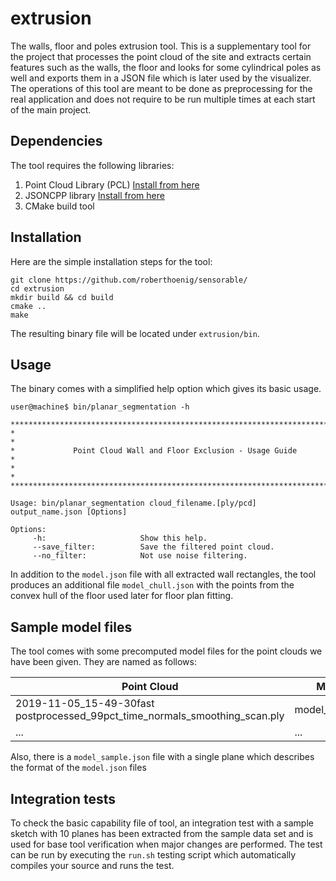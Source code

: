 # extrusion

The walls, floor and poles extrusion tool. This is a supplementary tool for the project that processes the point cloud of the site and extracts certain features such as the walls, the floor and looks for some cylindrical poles as well and exports them in a JSON file which is later used by the visualizer. The operations of this tool are meant to be done as preprocessing for the real application and does not require to be run multiple times at each start of the main project.

## Dependencies

The tool requires the following libraries:
1. Point Cloud Library (PCL) [Install from here](http://pointclouds.org/downloads/)
2. JSONCPP library [Install from here](https://github.com/open-source-parsers/jsoncpp)
3. CMake build tool

## Installation
Here are the simple installation steps for the tool:
```
git clone https://github.com/roberthoenig/sensorable/
cd extrusion
mkdir build && cd build
cmake ..
make
```
The resulting binary file will be located under `extrusion/bin`.

## Usage
The binary comes with a simplified help option which gives its basic usage.
```
user@machine$ bin/planar_segmentation -h

***************************************************************************
*                                                                         *
*             Point Cloud Wall and Floor Exclusion - Usage Guide          *
*                                                                         *
***************************************************************************

Usage: bin/planar_segmentation cloud_filename.[ply/pcd] output_name.json [Options]

Options:
     -h:                     Show this help.
     --save_filter:          Save the filtered point cloud.
     --no_filter:            Not use noise filtering.

```
In addition to the `model.json` file with all extracted wall rectangles, the tool produces an additional file `model_chull.json` with the points from the convex hull of the floor used later for floor plan fitting.

## Sample model files
The tool comes with some precomputed model files for the point clouds we have been given. They are named as follows:

Point Cloud | Model file
--- | ---
2019-11-05_15-49-30fast postprocessed_99pct_time_normals_smoothing_scan.ply | model_fastPLY.json
... | ...

Also, there is a `model_sample.json` file with a single plane which describes the format of the `model.json` files

## Integration tests
To check the basic capability file of tool, an integration test with a sample sketch with 10 planes has been extracted from the sample data set and is used for base tool verification when major changes are performed.
The test can be run by executing the `run.sh` testing script which automatically compiles your source and runs the test.
